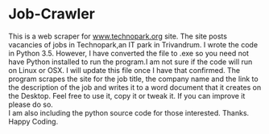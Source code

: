 # Job-Crawler
 This is a web scraper for www.technopark.org site. The site  posts vacancies of jobs in Technopark,an IT park in Trivandrum. I wrote the code in Python 3.5. However, I have  converted the file to .exe so you need not have Python installed to run the program.I am not sure if the code will run on Linux or OSX. I will update this file once I have that confirmed.  The program scrapes the site for the job title, the company name and the link to the description of the job and writes it to a word document that it creates on the Desktop.   Feel free to use it, copy it or tweak it. If you can improve it please do so.   
 I am also including the python source code for those interested.
 Thanks. Happy Coding. 
